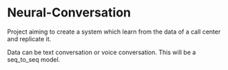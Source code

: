 # Neural-Conversation
Project aiming to create a system which learn from the data of a call center and replicate it.

Data can be text conversation or voice conversation.
This will be a seq_to_seq model.
